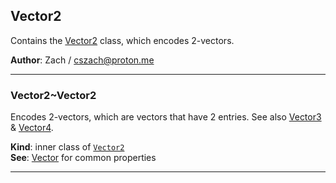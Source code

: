 <a name="module_Vector2"></a>

## Vector2
Contains the [Vector2](./Vector#module_Vector2..Vector2) class, which encodes 2-vectors.

**Author**: Zach / <cszach@proton.me>  

* * *

<a name="module_Vector2..Vector2"></a>

### Vector2~Vector2
Encodes 2-vectors, which are vectors that have 2 entries. See also
[Vector3](./Vector./Vector3#module_Vector3..Vector3) & [Vector4](./Vector./Vector4#module_Vector4..Vector4).

**Kind**: inner class of [<code>Vector2</code>](./Vector#module_Vector2)  
**See**: [Vector](./Vector#module_Vector..Vector) for common properties  

* * *

